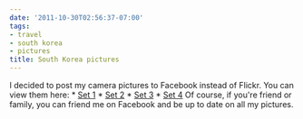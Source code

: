 ```yaml
---
date: '2011-10-30T02:56:37-07:00'
tags:
- travel
- south korea
- pictures
title: South Korea pictures
---
```


I decided to post my camera pictures to Facebook instead of Flickr. You can view them here: * [Set 1](https://www.facebook.com/media/set/?set=a.10100160570432425.2508932.6400273&type;=1&l;=a98a2ee818) * [Set 2](https://www.facebook.com/media/set/?set=a.10100160585776675.2508934.6400273&type;=1&l;=91440a352f) * [Set 3](https://www.facebook.com/media/set/?set=a.10100160611450225.2508939.6400273&type;=1&l;=c46d1bbb13) * [Set 4](https://www.facebook.com/media/set/?set=a.10100160656065815.2508954.6400273&type;=1&l;=43ed3ef599) Of course, if you're friend or family, you can friend me on Facebook and be up to date on all my pictures.
